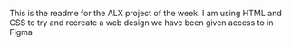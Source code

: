 This is the readme for the ALX project of the week. 
I am using HTML and CSS to try and recreate a web design
we have been given access to in Figma
